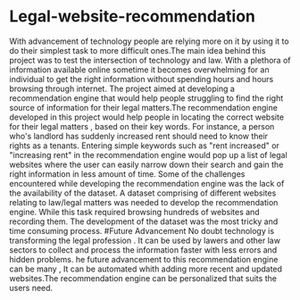 # Legal-website-recommendation
 With advancement of technology people are relying more on it by using it to do their simplest task to more difficult ones.The main idea behind this project was to test the intersection of technology and law. With a plethora of information available online sometime it becomes overwhelming for an individual to get the right information without spending hours and hours browsing through internet. The project aimed at developing a recommendation engine that would help people struggling to find the right source of information for their legal matters.The recommendation engine developed in this project would help people in locating the correct website for their legal matters , based on their key words. For instance, a person who's landlord has suddenly increased rent should need to know their rights as a tenants. Entering simple keywords such as "rent increased" or "increasing rent" in the recommendation engine would pop up a list of legal websites where the user can easily narrow down their search and gain the right information in less amount of time.
 Some of the challenges encountered while developing the recommendation engine was the lack of the availability of the dataset. A dataset comprising of different websites relating to law/legal matters was needed to develop the recommendation engine. While this task required browsing hundreds of websites and recording them.
The development of the dataset was the most tricky and time consuming process.
#Future Advancement
No doubt technology is transforming the legal profession . It can be used by lawers and other law sectors to collect and  process the information faster with less errors and hidden problems. he future advancement to this recommendation engine can be many , It can be automated whith adding more recent and updated websites.The recommendation engine can be personalized that suits the users need.

